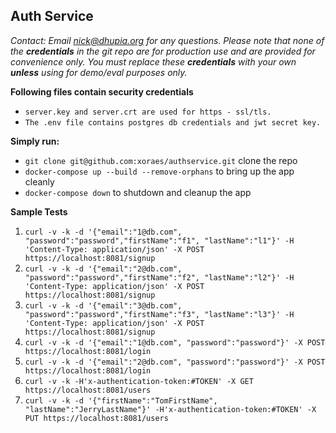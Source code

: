 ## Auth Service

*Contact: Email nick@dhupia.org for any questions. Please note that none of the **credentials** in the git repo are for production use and are provided for convenience only. You must replace these **credentials** with your own **unless** using for demo/eval purposes only.*

**Following files contain security credentials**
   * `server.key and server.crt are used for https - ssl/tls.`
   * `The .env file contains postgres db credentials and jwt secret key.`


**Simply run:**
- `git clone git@github.com:xoraes/authservice.git` clone the repo
- `docker-compose up --build --remove-orphans` to bring up the app cleanly
- `docker-compose down` to shutdown and cleanup the app

**Sample Tests**
1. `curl -v -k -d '{"email":"1@db.com", "password":"password","firstName":"f1", "lastName":"l1"}' -H 'Content-Type: application/json' -X POST https://localhost:8081/signup`
2. `curl -v -k -d '{"email":"2@db.com", "password":"password","firstName":"f2", "lastName":"l2"}' -H 'Content-Type: application/json' -X POST https://localhost:8081/signup`
3. `curl -v -k -d '{"email":"3@db.com", "password":"password","firstName":"f3", "lastName":"l3"}' -H 'Content-Type: application/json' -X POST https://localhost:8081/signup`
4. `curl -v -k -d '{"email":"1@db.com", "password":"password"}' -X POST https://localhost:8081/login`
5. `curl -v -k -d '{"email":"2@db.com", "password":"password"}' -X POST https://localhost:8081/login`
6. `curl -v -k -H'x-authentication-token:#TOKEN' -X GET https://localhost:8081/users`
7. `curl -v -k -d '{"firstName":"TomFirstName", "lastName":"JerryLastName"}' -H'x-authentication-token:#TOKEN' -X PUT https://localhost:8081/users`
